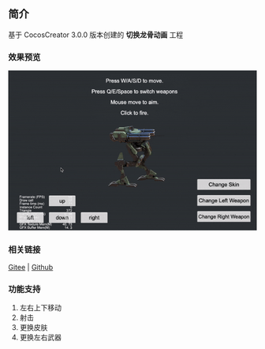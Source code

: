 ## 简介

基于 CocosCreator 3.0.0 版本创建的 **切换龙骨动画** 工程

### 效果预览
![image](../../gif/202203/2022030405.gif)

### 相关链接
[Gitee](https://gitee.com/mirrors_cocos-creator/test-cases-3d/tree/v3.0/assets/cases/dragonbones) | [Github](https://github.com/cocos-creator/test-cases-3d/tree/v3.0/assets/cases/dragonbones)

### 功能支持
1. 左右上下移动
2. 射击
3. 更换皮肤
4. 更换左右武器